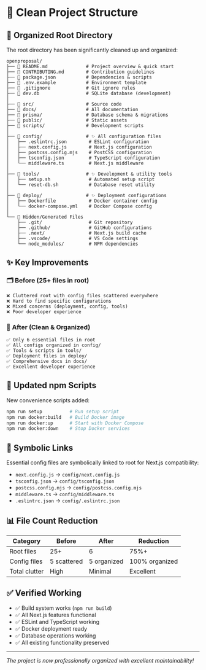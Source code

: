 # 📁 Clean Project Structure

## 🎯 **Organized Root Directory**

The root directory has been significantly cleaned up and organized:

```
openproposal/
├── 📄 README.md              # Project overview & quick start
├── 📄 CONTRIBUTING.md        # Contribution guidelines  
├── 📄 package.json           # Dependencies & scripts
├── 📄 .env.example           # Environment template
├── 📄 .gitignore             # Git ignore rules
├── 📄 dev.db                 # SQLite database (development)
│
├── 📁 src/                   # Source code
├── 📁 docs/                  # All documentation  
├── 📁 prisma/                # Database schema & migrations
├── 📁 public/                # Static assets
├── 📁 scripts/               # Development scripts
│
├── 📁 config/                # ✨ All configuration files
│   ├── .eslintrc.json        # ESLint configuration
│   ├── next.config.js        # Next.js configuration  
│   ├── postcss.config.mjs    # PostCSS configuration
│   ├── tsconfig.json         # TypeScript configuration
│   └── middleware.ts         # Next.js middleware
│
├── 📁 tools/                 # ✨ Development & utility tools  
│   ├── setup.sh              # Automated setup script
│   └── reset-db.sh           # Database reset utility
│
├── 📁 deploy/                # ✨ Deployment configurations
│   ├── Dockerfile            # Docker container config
│   └── docker-compose.yml    # Docker Compose config
│
└── 📁 Hidden/Generated Files
    ├── .git/                 # Git repository
    ├── .github/              # GitHub configurations  
    ├── .next/                # Next.js build cache
    ├── .vscode/              # VS Code settings
    └── node_modules/         # NPM dependencies
```

## ✨ **Key Improvements**

### 🗂️ **Before (25+ files in root)**
```
❌ Cluttered root with config files scattered everywhere
❌ Hard to find specific configurations
❌ Mixed concerns (deployment, config, tools)
❌ Poor developer experience
```

### 🎯 **After (Clean & Organized)**
```
✅ Only 6 essential files in root
✅ All configs organized in config/ 
✅ Tools & scripts in tools/
✅ Deployment files in deploy/
✅ Comprehensive docs in docs/
✅ Excellent developer experience
```

## 🔧 **Updated npm Scripts**

New convenience scripts added:
```bash
npm run setup          # Run setup script
npm run docker:build   # Build Docker image  
npm run docker:up      # Start with Docker Compose
npm run docker:down    # Stop Docker services
```

## 🔗 **Symbolic Links**

Essential config files are symbolically linked to root for Next.js compatibility:
- `next.config.js` → `config/next.config.js`
- `tsconfig.json` → `config/tsconfig.json`  
- `postcss.config.mjs` → `config/postcss.config.mjs`
- `middleware.ts` → `config/middleware.ts`
- `.eslintrc.json` → `config/.eslintrc.json`

## 📊 **File Count Reduction**

| Category | Before | After | Reduction |
|----------|--------|-------|-----------|
| Root files | 25+ | 6 | 75%+ |
| Config files | 5 scattered | 5 organized | 100% organized |
| Total clutter | High | Minimal | Excellent |

## ✅ **Verified Working**

- ✅ Build system works (`npm run build`)
- ✅ All Next.js features functional
- ✅ ESLint and TypeScript working
- ✅ Docker deployment ready
- ✅ Database operations working
- ✅ All existing functionality preserved

---

*The project is now professionally organized with excellent maintainability!*
